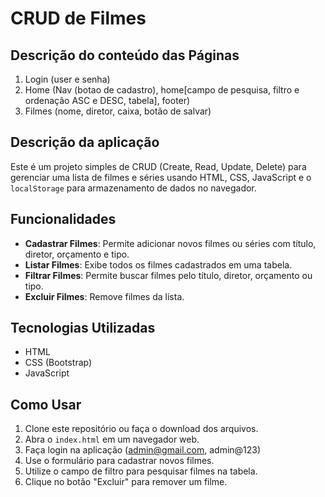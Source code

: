 
# CRUD de Filmes

## Descrição do conteúdo das Páginas
1. Login (user e senha)
1. Home (Nav (botao de cadastro), home[campo de pesquisa, filtro e ordenação ASC e DESC, tabela], footer)
1. Filmes (nome, diretor, caixa, botão de salvar)

## Descrição da aplicação
Este é um projeto simples de CRUD (Create, Read, Update, Delete) para gerenciar uma lista de filmes e séries usando HTML, CSS, JavaScript e o `localStorage` para armazenamento de dados no navegador.

## Funcionalidades

- **Cadastrar Filmes**: Permite adicionar novos filmes ou séries com título, diretor, orçamento e tipo.
- **Listar Filmes**: Exibe todos os filmes cadastrados em uma tabela.
- **Filtrar Filmes**: Permite buscar filmes pelo título, diretor, orçamento ou tipo.
- **Excluir Filmes**: Remove filmes da lista.

## Tecnologias Utilizadas

- HTML
- CSS (Bootstrap)
- JavaScript

## Como Usar

1. Clone este repositório ou faça o download dos arquivos.
2. Abra o `index.html` em um navegador web.
3. Faça login na aplicação (admin@gmail.com, admin@123)
4. Use o formulário para cadastrar novos filmes.
5. Utilize o campo de filtro para pesquisar filmes na tabela.
6. Clique no botão "Excluir" para remover um filme.